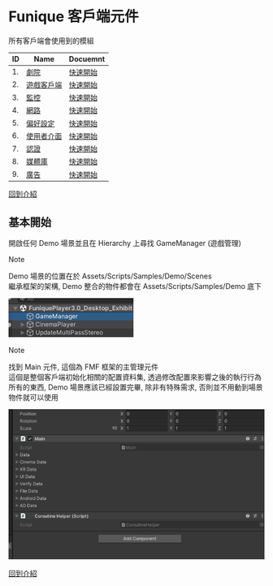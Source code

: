 # Funique 客戶端元件

所有客戶端會使用到的模組

| ID  | Name                                                                | Docuemnt                                         |
| --- | ------------------------------------------------------------------- | ------------------------------------------------ |
| 1.  | [劇院](https://github.com/Funique2022/funique_cinema.git)         | [快速開始](./Client/Cinema/QuickStart.md)     |
| 2.  | [遊戲客戶端](https://github.com/Funique2022/funique_client.git)         | [快速開始](./Client/Client/QuickStart.md)     |
| 3.  | [監控](https://github.com/Funique2022/funique_monitor.git)       | [快速開始](./Client/Monitor/QuickStart.md)    |
| 4.  | [網路](https://github.com/Funique2022/funique_network.git)       | [快速開始](./Client/Network/QuickStart.md)    |
| 5.  | [偏好設定](https://github.com/Funique2022/funique_setting.git)       | [快速開始](./Client/Setting/QuickStart.md)    |
| 6.  | [使用者介面](https://github.com/Funique2022/funique_ui.git)                 | [快速開始](./Client/UI/QuickStart.md)         |
| 7.  | [認證](https://github.com/Funique2022/funique_verify.git)         | [快速開始](./Client/Verify/QuickStart.md)     |
| 8.  | [媒體庫](https://github.com/Funique2022/funique_video.git)           | [快速開始](./Client/Video/QuickStart.md)      |
| 9. | [廣告](https://github.com/Funique2022/funique_ad.git)                 | [快速開始](./Client/AD/QuickStart.md)         |

[回到介紹](./intro.md)

## 基本開始

開啟任何 Demo 場景並且在 Hierarchy 上尋找 GameManager (遊戲管理)

> [!NOTE]
> Demo 場景的位置在於 Assets/Scripts/Samples/Demo/Scenes\
> 繼承框架的架構, Demo 整合的物件都會在 Assets/Scripts/Samples/Demo 底下

![game manager](./../images/SceneGameManager.png)

> [!NOTE]
> 找到 Main 元件, 這個為 FMF 框架的主管理元件\
> 這個是整個客戶端初始化相關的配置資料集, 透過修改配置來影響之後的執行行為\
> 所有的東西, Demo 場景應該已經設置完畢, 除非有特殊需求, 否則並不用動到場景物件就可以使用

![main](./../images/Main.png)

[回到介紹](./intro.md)